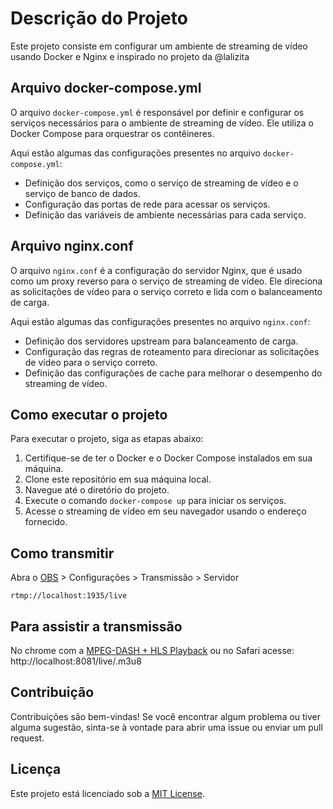 # Descrição do Projeto

Este projeto consiste em configurar um ambiente de streaming de vídeo usando Docker e Nginx e inspirado no projeto da @lalizita

## Arquivo docker-compose.yml

O arquivo `docker-compose.yml` é responsável por definir e configurar os serviços necessários para o ambiente de streaming de vídeo. Ele utiliza o Docker Compose para orquestrar os contêineres.

Aqui estão algumas das configurações presentes no arquivo `docker-compose.yml`:

- Definição dos serviços, como o serviço de streaming de vídeo e o serviço de banco de dados.
- Configuração das portas de rede para acessar os serviços.
- Definição das variáveis de ambiente necessárias para cada serviço.

## Arquivo nginx.conf

O arquivo `nginx.conf` é a configuração do servidor Nginx, que é usado como um proxy reverso para o serviço de streaming de vídeo. Ele direciona as solicitações de vídeo para o serviço correto e lida com o balanceamento de carga.

Aqui estão algumas das configurações presentes no arquivo `nginx.conf`:

- Definição dos servidores upstream para balanceamento de carga.
- Configuração das regras de roteamento para direcionar as solicitações de vídeo para o serviço correto.
- Definição das configurações de cache para melhorar o desempenho do streaming de vídeo.

## Como executar o projeto

Para executar o projeto, siga as etapas abaixo:

1. Certifique-se de ter o Docker e o Docker Compose instalados em sua máquina.
2. Clone este repositório em sua máquina local.
3. Navegue até o diretório do projeto.
4. Execute o comando `docker-compose up` para iniciar os serviços.
5. Acesse o streaming de vídeo em seu navegador usando o endereço fornecido.

## Como transmitir 

Abra o [OBS](https://obsproject.com/pt-br/download) > Configurações > Transmissão > Servidor
```
rtmp://localhost:1935/live
```

## Para assistir a transmissão 

No chrome com a [ MPEG-DASH + HLS Playback](https://chromewebstore.google.com/detail/native-mpeg-dash-+-hls-pl/cjfbmleiaobegagekpmlhmaadepdeedn) ou no Safari acesse: http://localhost:8081/live/.m3u8

## Contribuição

Contribuições são bem-vindas! Se você encontrar algum problema ou tiver alguma sugestão, sinta-se à vontade para abrir uma issue ou enviar um pull request.


## Licença

Este projeto está licenciado sob a [MIT License](LICENSE).
